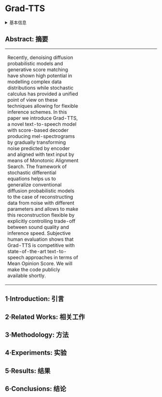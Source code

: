 # Grad-TTS

<details>
<summary>基本信息</summary>

- 标题: "Grad-TTS: A Diffusion Probabilistic Model for Text-to-Speech"
- 作者:
  - 01 Vadim Popov,
  - 02 Ivan Vovk,
  - 03 Vladimir Gogoryan,
  - 04 Tasnima Sadekova,
  - 05 Mikhail Kudinov
- 链接:
  - [ArXiv](https://arxiv.org/abs/2105.06337)
  - [Publication](https://proceedings.mlr.press/v139/popov21a)
  - [Github](https://github.com/huawei-noah/Speech-Backbones/tree/main/Grad-TTS)
  - [Demo](https://grad-tts.github.io/)
- 文件:
  - [ArXiv](_PDF/2105.06337v2__Grad-TTS__A_Diffusion_Probabilistic_Model_for_TTS.pdf)
  - [Publication](_PDF/2105.06337p0__Grad-TTS__ICML2021.pdf)

</details>

## Abstract: 摘要

<table>
<tr>
<td width="50%">

Recently, denoising diffusion probabilistic models and generative score matching have shown high potential in modelling complex data distributions while stochastic calculus has provided a unified point of view on these techniques allowing for flexible inference schemes.
In this paper we introduce Grad-TTS, a novel text-to-speech model with score-based decoder producing mel-spectrograms by gradually transforming noise predicted by encoder and aligned with text input by means of Monotonic Alignment Search.
The framework of stochastic differential equations helps us to generalize conventional diffusion probabilistic models to the case of reconstructing data from noise with different parameters and allows to make this reconstruction flexible by explicitly controlling trade-off between sound quality and inference speed.
Subjective human evaluation shows that Grad-TTS is competitive with state-of-the-art text-to-speech approaches in terms of Mean Opinion Score.
We will make the code publicly available shortly.

</td>
<td>

</td>
</tr>
</table>

## 1·Introduction: 引言

## 2·Related Works: 相关工作

## 3·Methodology: 方法

## 4·Experiments: 实验

## 5·Results: 结果

## 6·Conclusions: 结论
